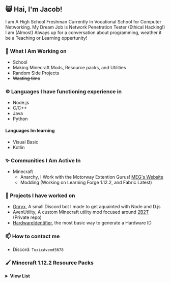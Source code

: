 ## 😸 Hai, I'm Jacob!

I am A High School Freshman Currently In Vocational School for Computer Networking. My Dream Job is Network Penetration Tester (Ethical Hacking!) I am (Almost) Always up for a conversation about programming, weather it be a Teaching or Learning oppertunity!

### 🚀 What I Am Working on

- School
- Making Minecraft Mods, Resource packs, and Utilities
- Random Side Projects
- ~~Wasting time~~

### ⚙️ Languages I have functioning experience in

- Node.js
- C/C++
- Java
- Python

#### Languages Im learning

- Visual Basic
- Kotlin

### ✨ Communities I Am Active In

- Minecraft
  - Anarchy, I Work with the Motorway Extention Gurus! [MEG's Website](https://meg.one)
  - Modding (Working on Learning Forge 1.12.2, and Fabric Latest)

### 💎 Projects I have worked on

- [Onryx](https://github.com/ToxicAven/onryx), A small Discord bot I made to get aquainted with Node and D.js
- AvenUtility, A custom Minecraft utility mod focused around [2B2T](https://en.wikipedia.org/wiki/2b2t) (Private repo)
- [HardwareIdentifier](https://github.com/ToxicAven/HardwareIdentifier), the most basic way to generate a Hardware ID

### 📫 How to contact me

- Discord: `ToxicAven#3678`

### 🖌️ Minecraft 1.12.2 Resource Packs

<details>
  <summary><b>View List</b></summary>

<ul>
<li><a href="https://github.com/ToxicAven/ResourcePacks/blob/main/Avens_beta7.zip?raw=true">Aven's PVP: Beta 7</a></li>
<li><a href="https://github.com/ToxicAven/ResourcePacks/blob/main/FunnyBuckets.zip?raw=true">Inverted Buckets</a></li>
<li><a href="https://github.com/ToxicAven/ResourcePacks/blob/main/IllsEndCrystal.zip?raw=true">Illville's End Crystal</a></li>
<li><a href="https://github.com/ToxicAven/ResourcePacks/blob/main/NonAnimatedIll.zip?raw=true">Illville's Blinding Nether</a></li>
<li><a href="https://github.com/ToxicAven/ResourcePacks/blob/main/NyanNetherrack.zip?raw=true">Nyan Netherrack</a></li>
<li><a href="https://github.com/ToxicAven/ResourcePacks/blob/main/TwinTowersNetherrack.zip?raw=true">Illville's Twin Towers Netherrack</a></li>
<li><a href="https://github.com/ToxicAven/ResourcePacks/blob/main/Ill'sAnimatedTotem.zip?raw=true">Illville's Skin Totem</a></li>
<li><a href="https://github.com/ToxicAven/ResourcePacks/blob/main/IllsCorruptedGapple.zip?raw=true">Illville's Glitched Gapple</a></li>
<li><a href="https://raw.githubusercontent.com/ToxicAven/ToxicAven/main/experimental.gif">Latest Experimental Pack</a></li>
<br>
I also made a few textures on the Motorway Extension Guru's <a href="https://meg.one/designer/">Pack Designer</a>!
</ul>

</details>
